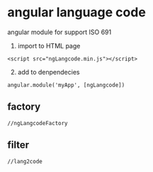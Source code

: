 # angular language code
angular module for support ISO 691 

1. import to HTML page
```
<script src="ngLangcode.min.js"></script>
```
2. add to denpendecies
```
angular.module('myApp', [ngLangcode])
```
## factory
```
//ngLangcodeFactory

```

## filter
```
//lang2code
```